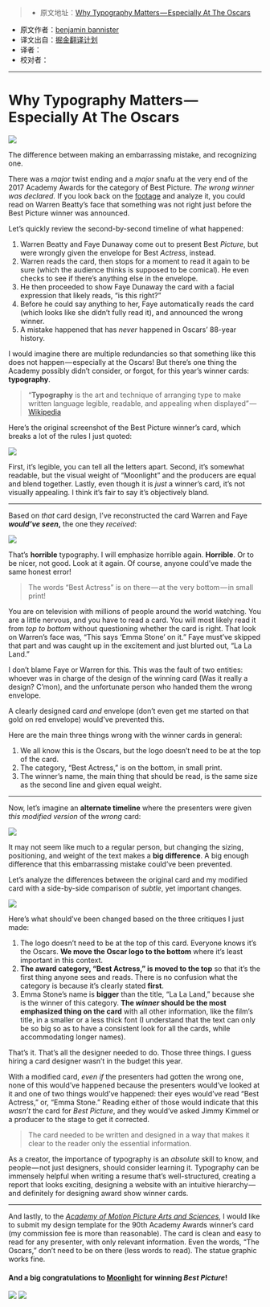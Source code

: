 > * 原文地址：[Why Typography Matters — Especially At The Oscars](https://medium.com/@benjaminbannister/why-typography-matters-especially-at-the-oscars-f7b00e202f22?from=timeline&isappinstalled=0#.u3qbnux3j)
* 原文作者：[benjamin bannister](https://medium.com/@benjaminbannister)
* 译文出自：[掘金翻译计划](https://github.com/xitu/gold-miner)
* 译者： 
* 校对者：

---

# Why Typography Matters — Especially At The Oscars

![](https://cdn-images-1.medium.com/max/1000/1*cUCId9wEm2qgyVgwtUc-Gw.jpeg)

The difference between making an embarrassing mistake, and recognizing one.

There was a *major* twist ending and a *major* snafu at the very end of the 2017 Academy Awards for the category of Best Picture. *The wrong winner was declared.* If you look back on the [footage](http://www.slate.com/blogs/browbeat/2017/02/27/moonlight_wins_best_picture_as_incredible_twist_ending_makes_2017_oscars.html) and analyze it, you could read on Warren Beatty’s face that something was not right just before the Best Picture winner was announced.

Let’s quickly review the second-by-second timeline of what happened:

1. Warren Beatty and Faye Dunaway come out to present Best *Picture*, but were wrongly given the envelope for Best *Actress*, instead.
2. Warren reads the card, then stops for a moment to read it again to be sure (which the audience thinks is supposed to be comical). He even checks to see if there’s anything else in the envelope.
3. He then proceeded to show Faye Dunaway the card with a facial expression that likely reads, “is this right?”
4. Before he could say anything to her, Faye automatically reads the card (which looks like she didn’t fully read it), and announced the wrong winner.
5. A mistake happened that has *never* happened in Oscars’ 88-year history.

I would imagine there are multiple redundancies so that something like this does not happen — especially at the Oscars! But there’s one thing the Academy possibly didn’t consider, or forgot, for this year’s winner cards: **typography**.

> “**Typography** is the art and technique of arranging type to make written language legible, readable, and appealing when displayed” — [Wikipedia](https://en.wikipedia.org/wiki/Typography)

Here’s the original screenshot of the Best Picture winner’s card, which breaks a lot of the rules I just quoted:

![](https://cdn-images-1.medium.com/max/800/1*NZSJ_LCWYQzcbnfV6_jkNQ.jpeg)

First, it’s legible, you can tell all the letters apart. Second, it’s somewhat readable, but the visual weight of “Moonlight” and the producers are equal and blend together. Lastly, even though it is *just* a winner’s card, it’s not visually appealing. I think it’s fair to say it’s objectively bland.

---

Based on *that* card design, I’ve reconstructed the card Warren and Faye ***would’ve seen*,** the one they *received*:

![](https://cdn-images-1.medium.com/max/800/1*JqSfrjAuajO-9bSwOaaoxA.jpeg)

That’s **horrible** typography. I will emphasize horrible again. **Horrible**. Or to be nicer, not good. Look at it again. Of course, anyone could’ve made the same honest error!

> The words “Best Actress” is on there — at the very bottom — in small print!

You are on television with millions of people around the world watching. You are a little nervous, and you have to read a card. You will most likely read it from *top to bottom* without questioning whether the card is right. That look on Warren’s face was, “This says ‘Emma Stone’ on it.” Faye must’ve skipped that part and was caught up in the excitement and just blurted out, “La La Land.”

I don’t blame Faye or Warren for this. This was the fault of two entities: whoever was in charge of the design of the winning card (Was it really a design? C’mon), and the unfortunate person who handed them the wrong envelope.

A clearly designed card *and* envelope (don’t even get me started on that gold on red envelope) would've prevented this.

Here are the main three things wrong with the winner cards in general:

1. We all know this is the Oscars, but the logo doesn’t need to be at the top of the card.
2. The category, “Best Actress,” is on the bottom, in small print.
3. The winner’s name, the main thing that should be read, is the same size as the second line and given equal weight.

---

Now, let’s imagine an **alternate timeline** where the presenters were given *this modified version* of the *wrong* card:

![](https://cdn-images-1.medium.com/max/800/1*co-MFj4VGGL6lzAs74AGvQ.jpeg)

It may not seem like much to a regular person, but changing the sizing, positioning, and weight of the text makes a **big difference**. A big enough difference that this embarrassing mistake could’ve been prevented.

Let’s analyze the differences between the original card and my modified card with a side-by-side comparison of *subtle*, yet important changes.

![](https://cdn-images-1.medium.com/max/1000/1*0BwSpQ7KQkGa75kOzeaVXA.jpeg)

Here’s what should’ve been changed based on the three critiques I just made:

1. The logo doesn’t need to be at the top of this card. Everyone knows it’s the Oscars. **We move the Oscar logo to the bottom** where it’s least important in this context.
2. **The award category, “Best Actress,” is moved to the top** so that it’s the first thing anyone sees and reads. There is no confusion what the category is because it’s clearly stated **first**.
3. Emma Stone’s name is **bigger** than the title, “La La Land,” because she is the winner of this category. **The *winner* should be the most emphasized thing on the card** with all other information, like the film’s title, in a smaller or a less thick font (I understand that the text can only be so big so as to have a consistent look for all the cards, while accommodating longer names).

That’s it. That’s all the designer needed to do. Those three things. I guess hiring a card designer wasn’t in the budget this year.

With a modified card, *even if* the presenters had gotten the wrong one, none of this would’ve happened because the presenters would’ve looked at it and one of two things would’ve happened: their eyes would’ve read “Best Actress,” or, “Emma Stone.” Reading either of those would indicate that this *wasn’t* the card for *Best Picture*, and they would’ve asked Jimmy Kimmel or a producer to the stage to get it corrected.

> The card needed to be written and designed in a way that makes it clear to the reader only the essential information.

As a creator, the importance of typography is an *absolute* skill to know, and people — not just designers, should consider learning it. Typography can be immensely helpful when writing a resume that’s well-structured, creating a report that looks exciting, designing a website with an intuitive hierarchy — and definitely for designing award show winner cards.

---

And lastly, to the [*Academy of Motion Picture Arts and Sciences*](http://oscar.go.com), I would like to submit my design template for the 90th Academy Awards winner’s card (my commission fee is more than reasonable). The card is clean and easy to read for any presenter, with only relevant information. Even the words, “The Oscars,” don’t need to be on there (less words to read). The statue graphic works fine.

#### And a big congratulations to [**Moonlight**](https://www.google.com/url?sa=t&amp;rct=j&amp;q=&amp;esrc=s&amp;source=web&amp;cd=5&amp;cad=rja&amp;uact=8&amp;ved=0ahUKEwjH3PXivLLSAhVCOCYKHYXrBIQQFghiMAQ&amp;url=http%3A%2F%2Fwww.imdb.com%2Ftitle%2Ftt4975722%2F&amp;usg=AFQjCNEKlw9X-GVd3KZQmViAEJPfv0cGnw&amp;sig2=behgfWoU-cFoQh-1kRiX6Q&amp;bvm=bv.148073327,d.eWE) for winning *Best Picture*!

<img class="progressiveMedia-noscript js-progressiveMedia-inner" src="https://cdn-images-1.medium.com/max/800/1*uB69gejEdHZjdyusf6X96g.jpeg">

<img class="progressiveMedia-noscript js-progressiveMedia-inner" src="https://cdn-images-1.medium.com/max/800/1*lb-XZazplMR4Zz-I6wLvZQ.jpeg">